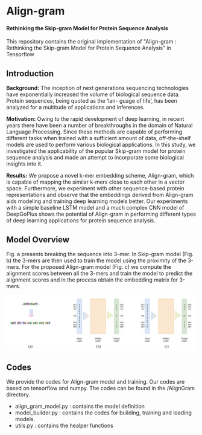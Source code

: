 # Align-gram
#### Rethinking the Skip-gram Model for Protein Sequence Analysis

This repository contains the original implementation of "Align-gram : Rethinking the Skip-gram Model for Protein Sequence Analysis" in Tensorflow 


## Introduction

**Background:** The inception of next generations sequencing technologies have exponentially increased the volume of biological sequence data. Protein sequences, being quoted as the ‘lan- guage of life’, has been analyzed for a multitude of applications and inferences.


**Motivation:** Owing to the rapid development of deep learning, in recent years there have been a number of breakthroughs in the domain of Natural Language Processing. Since these methods are capable of performing different tasks when trained with a sufficient amount of data, off-the-shelf models are used to perform various biological applications. In this study, we investigated the applicability of the popular Skip-gram model for protein sequence analysis and made an attempt to incorporate some biological insights into it.


**Results:** We propose a novel k-mer embedding scheme, Align-gram, which is capable of mapping the similar k-mers close to each other in a vector space. Furthermore, we experiment with other sequence-based protein representations and observe that the embeddings derived from Align-gram aids modeling and training deep learning models better. Our experiments with a simple baseline LSTM model and a much complex CNN model of DeepGoPlus shows the potential of Align-gram in performing different types of deep learning applications for protein sequence analysis.


## Model Overview

Fig. a presents breaking the sequence into 3-mer. In Skip-gram model (Fig. b) the 3-mers are then used to train the model using the proximity of the 3-mers. For the proposed Align-gram model (Fig. c) we compute the alignment scores between all the 3-mers and train the model to predict the alignment scores and in the process obtain the embedding matrix for 3-mers.

![RamanNet](https://raw.githubusercontent.com/nibtehaz/align-gram/main/imgs/align-gram.png)


## Codes

We provide the codes for Align-gram model and training. Our codes are based on tensorflow and numpy. The codes can be found in the /AlignGram directory.

* align_gram_model.py : contains the model definition
* model_builder.py : contains the codes for building, training and loading models.
* utils.py : contains the healper functions
